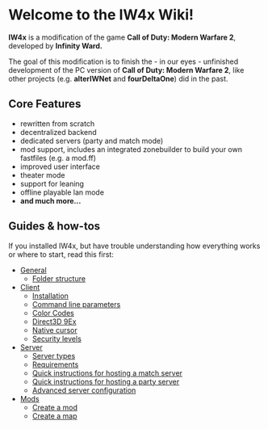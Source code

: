 # Welcome to the IW4x Wiki!

**IW4x** is a modification of the game **Call of Duty: Modern Warfare 2**, developed by **Infinity Ward.**

The goal of this modification is to finish the - in our eyes - unfinished development of the PC version of **Call of Duty: Modern Warfare 2**, like other projects (e.g. **alterIWNet** and **fourDeltaOne**) did in the past.

## Core Features
* rewritten from scratch
* decentralized backend
* dedicated servers (party and match mode)
* mod support, includes an integrated zonebuilder to build your own fastfiles (e.g. a mod.ff)
* improved user interface
* theater mode
* support for leaning
* offline playable lan mode
* **and much more...**

## Guides & how-tos
If you installed IW4x, but have trouble understanding how everything works or where to start, read this first:



* [General](https://github.com/Jawesome99/IW4x/wiki/General)
  * [Folder structure](https://github.com/Jawesome99/IW4x/wiki/General#folder-structure)
* [Client](https://github.com/Jawesome99/IW4x/wiki/Client)
  * [Installation](https://github.com/Jawesome99/IW4x/wiki/Client#installation)
  * [Command line parameters](https://github.com/Jawesome99/IW4x/wiki/Client#command-line-parameters)
  * [Color Codes](https://github.com/Jawesome99/IW4x/wiki/Client#color-codes)
  * [Direct3D 9Ex](https://github.com/Jawesome99/IW4x/wiki/Client#direct3d-9ex)
  * [Native cursor](https://github.com/Jawesome99/IW4x/wiki/Client#native-cursor)
  * [Security levels](https://github.com/Jawesome99/IW4x/wiki/Client#security-levels)
* [Server](https://github.com/Jawesome99/IW4x/wiki/Server)
  * [Server types](https://github.com/Jawesome99/IW4x/wiki/Server#server-types)
  * [Requirements](https://github.com/Jawesome99/IW4x/wiki/Server#requirements)
  * [Quick instructions for hosting a match server](https://github.com/Jawesome99/IW4x/wiki/Server#quick-instructions-for-hosting-a-match-server)
  * [Quick instructions for hosting a party server](https://github.com/Jawesome99/IW4x/wiki/Server#quick-instructions-for-hosting-a-party-server)
  * [Advanced server configuration](https://github.com/Jawesome99/IW4x/wiki/Server#quick-instructions-for-hosting-a-party-server)
* [Mods](https://github.com/Jawesome99/IW4x/wiki/Mods)
  * [Create a mod](https://github.com/Jawesome99/IW4x/wiki/Create-a-mod)
  * [Create a map](https://github.com/Jawesome99/IW4x/wiki/Create-a-map)